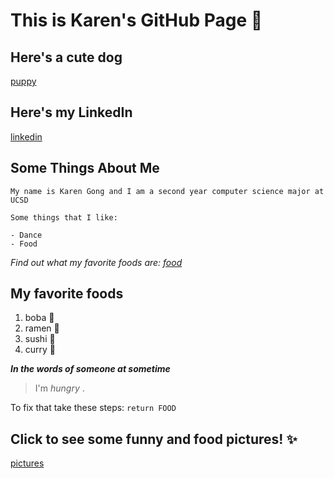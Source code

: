 # This is Karen's GitHub Page 🌻


## Here's a cute dog
[puppy](https://thezebra.org/2020/08/03/puppy-essentials-everything-you-need-for-a-new-puppy/)


## Here's my LinkedIn
[linkedin](https://www.linkedin.com/in/karengong2001/)

## Some Things About Me

```
My name is Karen Gong and I am a second year computer science major at UCSD

Some things that I like:

- Dance
- Food 
```
_Find out what my favorite foods are: [food](https://github.com/kwgong/karengong.github.io/blob/gh-pages/index.md#some-things-about-me)_

## My favorite foods

1. boba :tea:
2. ramen :ramen:
3. sushi :sushi:
4. curry :curry:

**_In the words of someone at sometime_**
> I'm _hungry_ .

To fix that take these steps:
`return FOOD`

## Click to see some funny and food pictures! ✨
[pictures](https://github.com/kwgong/karengong.github.io/blob/gh-pages/pictures.md#fancy-pictures)




